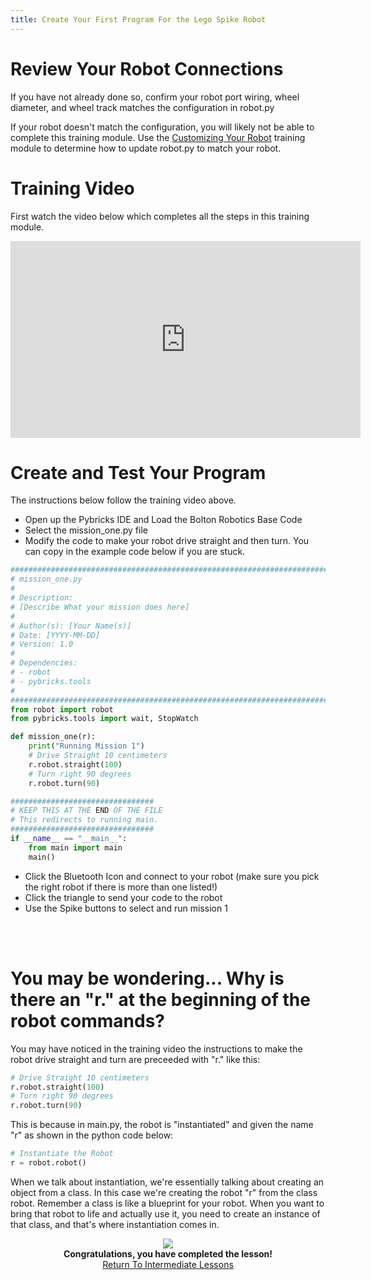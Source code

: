 ```yaml
---
title: Create Your First Program For the Lego Spike Robot
---
```


# Review Your Robot Connections
If you have not already done so, confirm your robot port wiring, wheel diameter, and wheel track matches the configuration in robot.py

If your robot doesn't match the configuration, you will likely not be able to complete this training module.  Use the [Customizing Your Robot](../../spike_customizing/spike_customizing) training module to determine how to update robot.py to match your robot.

# Training Video
First watch the video below which completes all the steps in this training module.

<p align="center">
<iframe width="560" height="315" src="https://www.youtube.com/embed/HHKFDaXsVDk?si=dgz-9sqzHqFWsJgO" title="YouTube video player" frameborder="0" allow="accelerometer; autoplay; clipboard-write; encrypted-media; gyroscope; picture-in-picture" allowfullscreen></iframe>
</p>


# Create and Test Your Program
The instructions below follow the training video above.

- Open up the Pybricks IDE and Load the Bolton Robotics Base Code
- Select the mission_one.py file
- Modify the code to make your robot drive straight and then turn.  You can copy in the example code below if you are stuck.

```python
################################################################################
# mission_one.py
#
# Description:
# [Describe What your mission does here]
#
# Author(s): [Your Name(s)]
# Date: [YYYY-MM-DD]
# Version: 1.0
#
# Dependencies:
# - robot
# - pybricks.tools
#
################################################################################
from robot import robot
from pybricks.tools import wait, StopWatch

def mission_one(r):
    print("Running Mission 1")
    # Drive Straight 10 centimeters
    r.robot.straight(100)
    # Turn right 90 degrees
    r.robot.turn(90)

################################
# KEEP THIS AT THE END OF THE FILE
# This redirects to running main.
################################
if __name__ == "__main__":
    from main import main
    main()
```

- Click the Bluetooth Icon and connect to your robot (make sure you pick the right robot if there is more than one listed!)
- Click the triangle to send your code to the robot
- Use the Spike buttons to select and run mission 1

<BR><BR>
    
# You may be wondering... Why is there an "r." at the beginning of the robot commands? 
You may have noticed in the training video the instructions to make the robot drive straight and turn are preceeded with "r." like this:  

```python
# Drive Straight 10 centimeters
r.robot.straight(100)
# Turn right 90 degrees
r.robot.turn(90)
```

This is because in main.py, the robot is "instantiated" and given the name "r" as shown in the python code below:

```python
# Instantiate the Robot
r = robot.robot()
```

When we talk about instantiation, we're essentially talking about creating an object from a class.  In this case we're creating the robot "r" from the class robot. Remember a class is like a blueprint for your robot. When you want to bring that robot to life and actually use it, you need to create an instance of that class, and that's where instantiation comes in.

<p align="center">
<IMG ALIGN="CENTER" SRC="https://fssfll.github.io/fssfll/images/finish.jpg">
<BR>
<B>Congratulations, you have completed the lesson!</B><BR>
<A HREF="https://fssfll.github.io/fssfll/spike/lessons/intermediate/">Return To Intermediate Lessons</A>
<BR>
 </P>
